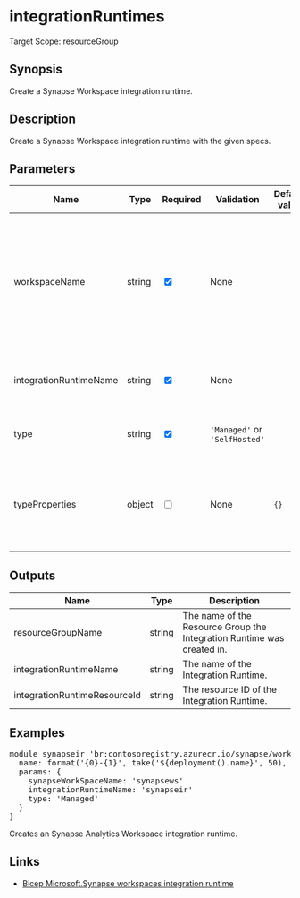 ﻿# integrationRuntimes

Target Scope: resourceGroup

## Synopsis
Create a Synapse Workspace integration runtime.

## Description
Create a Synapse Workspace integration runtime with the given specs.

## Parameters
| Name | Type | Required | Validation | Default value | Description |
| -- |  -- | -- | -- | -- | -- |
| workspaceName | string | <input type="checkbox" checked> | None | <pre></pre> | Conditional. The name of the parent Synapse Workspace. Required if the template is used in a standalone deployment. |
| integrationRuntimeName | string | <input type="checkbox" checked> | None | <pre></pre> | Required. The name of the Integration Runtime. |
| type | string | <input type="checkbox" checked> | `'Managed'` or `'SelfHosted'` | <pre></pre> | Required. The type of Integration Runtime. |
| typeProperties | object | <input type="checkbox"> | None | <pre>{}</pre> | Conditional. Integration Runtime type properties. Required if type is "Managed". |

## Outputs
| Name | Type | Description |
| -- |  -- | -- |
| resourceGroupName | string | The name of the Resource Group the Integration Runtime was created in. |
| integrationRuntimeName | string | The name of the Integration Runtime. |
| integrationRuntimeResourceId | string | The resource ID of the Integration Runtime. |

## Examples
<pre>
module synapseir 'br:contosoregistry.azurecr.io/synapse/workspaces/integrationruntimes:latest' = {
  name: format('{0}-{1}', take('${deployment().name}', 50), 'synapseir')
  params: {
    synapseWorkSpaceName: 'synapsews'
    integrationRuntimeName: 'synapseir'
    type: 'Managed'
  }
}
</pre>
<p>Creates an Synapse Analytics Workspace integration runtime.</p>

## Links
- [Bicep Microsoft.Synapse workspaces integration runtime](https://learn.microsoft.com/en-us/azure/templates/microsoft.synapse/workspaces/integrationruntimes?pivots=deployment-language-bicep)
